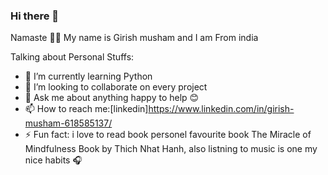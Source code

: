 ### Hi there 👋
Namaste 🙏🏾 My name is Girish musham and I am From india 

Talking about Personal Stuffs:

- 🌱 I’m currently learning Python
- 👯 I’m looking to collaborate on every project
- 💬 Ask me about anything happy to help 😊
- 📫 How to reach me:[linkedin]https://www.linkedin.com/in/girish-musham-618585137/
- ⚡ Fun fact: i love to read book personel favourite book The Miracle of Mindfulness Book by Thich Nhat Hanh, also listning to music is one my nice habits 🎧
